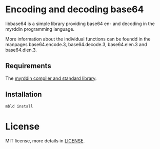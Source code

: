 Encoding and decoding base64
============================

libbase64 is a simple library providing base64 en- and decoding
in the myrddin programming language.

More information about the individual functions can be foundd in
the manpages base64.encode.3, base64.decode.3, base64.elen.3 and
base64.dlen.3.

Requirements
------------

The [myrddin compiler and standard library](https://github.com/oridb/mc).

Installation
------------

	mbld install

License
=======

MIT license, more details in [LICENSE](./LICENSE).
